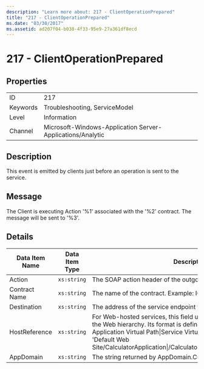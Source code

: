 ```yaml
---
description: "Learn more about: 217 - ClientOperationPrepared"
title: "217 - ClientOperationPrepared"
ms.date: "03/30/2017"
ms.assetid: ad207f04-b038-4f33-95e9-27a361df8ecd
---
```

# 217 - ClientOperationPrepared

## Properties  
  
|||  
|-|-|  
|ID|217|  
|Keywords|Troubleshooting, ServiceModel|  
|Level|Information|  
|Channel|Microsoft-Windows-Application Server-Applications/Analytic|  
  
## Description  

 This event is emitted by clients just before an operation is sent to the service.  
  
## Message  

 The Client is executing Action '%1' associated with the '%2' contract. The message will be sent to '%3'.  
  
## Details  
  
|Data Item Name|Data Item Type|Description|  
|--------------------|--------------------|-----------------|  
|Action|`xs:string`|The SOAP action header of the outgoing message.|  
|Contract Name|`xs:string`|The name of the contract. Example: ICalculator.|  
|Destination|`xs:string`|The address of the service endpoint that the message is sent to.|  
|HostReference|`xs:string`|For Web-hosted services, this field uniquely identifies the service in the Web hierarchy. Its format is defined as 'Web Site Name Application Virtual Path&#124;Service Virtual Path&#124;ServiceName'. Example: 'Default Web Site/CalculatorApplication&#124;/CalculatorService.svc&#124;CalculatorService'.|  
|AppDomain|`xs:string`|The string returned by AppDomain.CurrentDomain.FriendlyName.|
